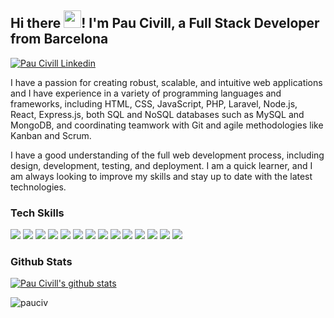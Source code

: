 <h2>Hi there <img src="https://media.giphy.com/media/hvRJCLFzcasrR4ia7z/giphy.gif" width="28px" height="28px">! I'm Pau Civill, a Full Stack Developer from Barcelona</h2>

[![Pau Civill Linkedin](https://img.shields.io/badge/LinkedIn-0077B5?style=for-the-badge&logo=linkedin&logoColor=white)](https://www.linkedin.com/in/paucivill/)

<p>
    I have a passion for creating robust, scalable, and intuitive web applications and I have experience in a variety of programming languages and       frameworks, including HTML, CSS, JavaScript, PHP, Laravel, Node.js, React, Express.js, both SQL and NoSQL databases such as MySQL and MongoDB, and coordinating teamwork with Git and agile methodologies like Kanban and Scrum.
</p>
<p>
    I have a good understanding of the full web development process, including design, development, testing, and deployment.
    I am a quick learner, and I am always looking to improve my skills and stay up to date with the latest technologies. 
</p>

<h3 align="left">Tech Skills</h3>
<p align="left">
    <img src="https://img.shields.io/badge/HTML5-FF4B1E?&style=for-the-badge&logo=html5&logoColor=white"/>
    <img src="https://img.shields.io/badge/CSS3-004CE8?&style=for-the-badge&logo=css3&logoColor=white"/>
    <img src="https://img.shields.io/badge/JavaScript-F0DB4F?&style=for-the-badge&logo=javascript&logoColor=black"/>
    <img src="https://img.shields.io/badge/TypeScript-007ACC?style=for-the-badge&logo=typescript&logoColor=white"/>
    <img src="https://img.shields.io/badge/React-61DAFB?style=for-the-badge&logo=react&logoColor=black"/>
    <img src="https://img.shields.io/badge/Node.js-339933?style=for-the-badge&logo=nodedotjs&logoColor=white"/> 
    <img src="https://img.shields.io/badge/Express.js-000000?style=for-the-badge&logo=express&logoColor=white"/> 
    <img src="https://img.shields.io/badge/Next.js-FFFFFF?style=for-the-badge&logo=nextdotjs&logoColor=black"/>
    <img src="https://img.shields.io/badge/PHP-777BB3?style=for-the-badge&logo=php&logoColor=white"/> 
    <img src="https://img.shields.io/badge/Laravel-FE3124?style=for-the-badge&logo=laravel&logoColor=white"/> 
    <img src="https://img.shields.io/badge/MySQL-E59432?style=for-the-badge&logo=mysql&logoColor=black"/> 
    <img src="https://img.shields.io/badge/MongoDB-4EA94B?style=for-the-badge&logo=mongodb&logoColor=white"/>
    <img src="https://img.shields.io/badge/Jest-FFFFFF?style=for-the-badge&logo=jest&logoColor=black"/>
    <img src="https://img.shields.io/badge/Redux-593D88?style=for-the-badge&logo=redux&logoColor=white"/>
</p>

<h3 align="left">Github Stats</h3>

[![Pau Civill's github stats](https://github-readme-stats.vercel.app/api?username=pauciv)](https://github.com/anuraghazra/github-readme-stats)

<p><img align="left" src="https://github-readme-stats.vercel.app/api/top-langs?username=pauciv&show_icons=true&locale=en&layout=compact" alt="pauciv" /></p>
